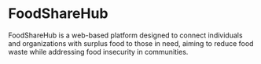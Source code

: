 # FoodShareHub
FoodShareHub is a web-based platform designed to connect individuals and organizations with surplus food to those in need, aiming to reduce food waste while addressing food insecurity in communities.
